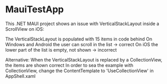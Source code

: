 # MauiTestApp
This .NET MAUI project shows an issue with VerticalStackLayout inside a ScrollView on iOS:

The VerticalStackLayout is populated with 15 items in code behind
On Windows and Android the user can scroll in the list -> correct 
On iOS the lower part of the list is empty, not shown -> incorrect 

Alternative:
When the VerticalStackLayout is replaced by a CollectionView, the items are shown correct
In order to sea the example with CollectionView, change the ContentTemplate to 'UseCollectionView' in AppShell.xaml

